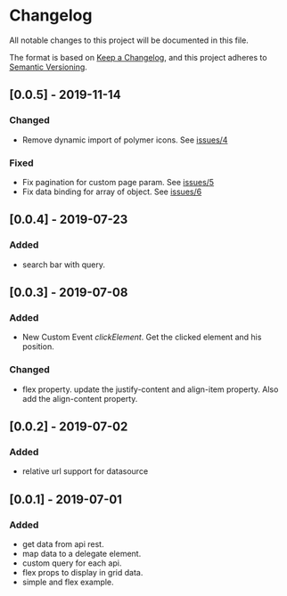 # Changelog
All notable changes to this project will be documented in this file.

The format is based on [Keep a Changelog](https://keepachangelog.com/en/1.0.0/),
and this project adheres to [Semantic Versioning](https://semver.org/spec/v2.0.0.html).

## [0.0.5] - 2019-11-14

### Changed

- Remove dynamic import of polymer icons. See [issues/4](https://github.com/Kamiapp-fr/kami-infinitelist/issues/4)

### Fixed

- Fix pagination for custom page param. See [issues/5](https://github.com/Kamiapp-fr/kami-infinitelist/issues/5) 
- Fix data binding for array of object. See [issues/6](https://github.com/Kamiapp-fr/kami-infinitelist/issues/6)

## [0.0.4] - 2019-07-23
### Added
- search bar with query.

## [0.0.3] - 2019-07-08 
### Added

- New Custom Event *clickElement*. Get the clicked element and his position.

### Changed 

- flex property. update the justify-content and align-item property. Also add the align-content property.

## [0.0.2] - 2019-07-02
### Added

- relative url support for datasource

## [0.0.1] - 2019-07-01
### Added

- get data from api rest.
- map data to a delegate element.
- custom query for each api.
- flex props to display in grid data.
- simple and flex example.